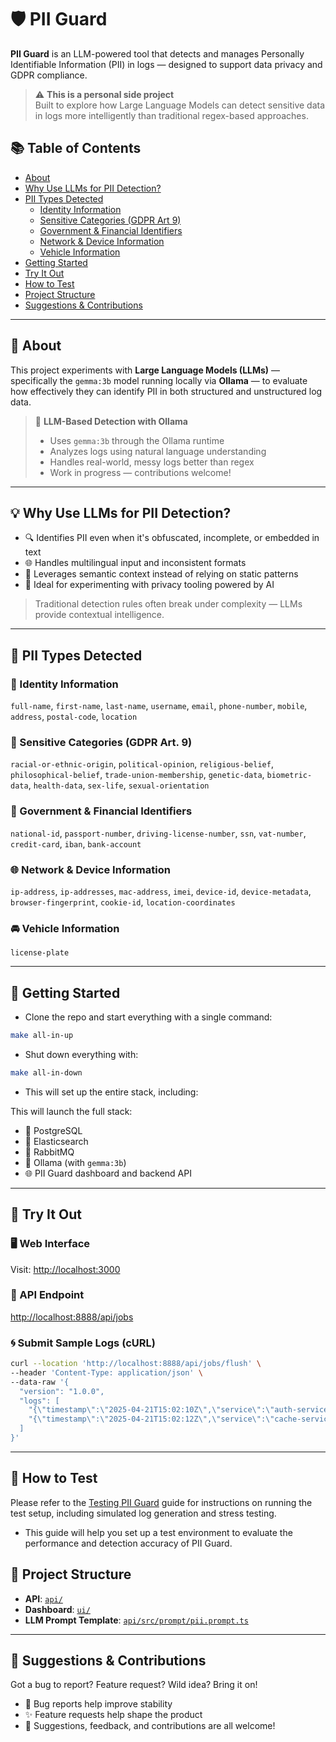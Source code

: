 # 🛡️ PII Guard

**PII Guard** is an LLM-powered tool that detects and manages Personally Identifiable Information (PII) in logs — designed to support data privacy and GDPR compliance.

> ⚠️ **This is a personal side project**  
> Built to explore how Large Language Models can detect sensitive data in logs more intelligently than traditional regex-based approaches.

## 📚 Table of Contents

- [About](#-about)
- [Why Use LLMs for PII Detection?](#-why-use-llms-for-pii-detection)
- [PII Types Detected](#-pii-types-detected)
  - [Identity Information](#-identity-information)
  - [Sensitive Categories (GDPR Art 9)](#-sensitive-categories-gdpr-art-9)
  - [Government & Financial Identifiers](#-government--financial-identifiers)
  - [Network & Device Information](#-network--device-information)
  - [Vehicle Information](#-vehicle-information)
- [Getting Started](#-getting-started)
- [Try It Out](#-try-it-out)
- [How to Test](#-how-to-test)
- [Project Structure](#-project-structure)
- [Suggestions & Contributions](#-suggestions--contributions)

---

## 🧠 About

This project experiments with **Large Language Models (LLMs)** — specifically the `gemma:3b` model running locally via **Ollama** — to evaluate how effectively they can identify PII in both structured and unstructured log data.

> 🧠 **LLM-Based Detection with Ollama**  
> - Uses `gemma:3b` through the Ollama runtime  
> - Analyzes logs using natural language understanding  
> - Handles real-world, messy logs better than regex  
> - Work in progress — contributions welcome!

---

## 💡 Why Use LLMs for PII Detection?

- 🔍 Identifies PII even when it's obfuscated, incomplete, or embedded in text
- 🌐 Handles multilingual input and inconsistent formats
- 🧠 Leverages semantic context instead of relying on static patterns
- 🧪 Ideal for experimenting with privacy tooling powered by AI

> Traditional detection rules often break under complexity — LLMs provide contextual intelligence.

---

## 🧾 PII Types Detected

### 👤 Identity Information  
`full-name`, `first-name`, `last-name`, `username`, `email`, `phone-number`, `mobile`, `address`, `postal-code`, `location`

### 🧠 Sensitive Categories (GDPR Art. 9)  
`racial-or-ethnic-origin`, `political-opinion`, `religious-belief`, `philosophical-belief`, `trade-union-membership`, `genetic-data`, `biometric-data`, `health-data`, `sex-life`, `sexual-orientation`

### 🧾 Government & Financial Identifiers  
`national-id`, `passport-number`, `driving-license-number`, `ssn`, `vat-number`, `credit-card`, `iban`, `bank-account`

### 🌐 Network & Device Information  
`ip-address`, `ip-addresses`, `mac-address`, `imei`, `device-id`, `device-metadata`, `browser-fingerprint`, `cookie-id`, `location-coordinates`

### 🚘 Vehicle Information  
`license-plate`

---

## 🚀 Getting Started

- Clone the repo and start everything with a single command:

```bash
make all-in-up
```
- Shut down everything with:

```bash
make all-in-down
```
- This will set up the entire stack, including:

This will launch the full stack:

- 🐘 PostgreSQL  
- 🔎 Elasticsearch  
- 🐇 RabbitMQ  
- 🤖 Ollama (with `gemma:3b`)  
- 🌐 PII Guard dashboard and backend API

---

## 🧪 Try It Out

### 🖥️ Web Interface  
Visit: [http://localhost:3000](http://localhost:3000)  

### 🔌 API Endpoint  
[http://localhost:8888/api/jobs](http://localhost:8888/api/jobs)

### 🌀 Submit Sample Logs (cURL)

```bash
curl --location 'http://localhost:8888/api/jobs/flush' \
--header 'Content-Type: application/json' \
--data-raw '{
  "version": "1.0.0",
  "logs": [
    "{\"timestamp\":\"2025-04-21T15:02:10Z\",\"service\":\"auth-service\",\"level\":\"INFO\",\"event\":\"user_login\",\"requestId\":\"1a9c7e21\",\"user\":{\"id\":\"u9001001\",\"name\":\"Leila Park\",\"email\":\"leila.park@example.io\"},\"srcIp\":\"198.51.100.15\"}",
    "{\"timestamp\":\"2025-04-21T15:02:12Z\",\"service\":\"cache-service\",\"level\":\"DEBUG\",\"event\":\"cache_miss\",\"requestId\":\"82c5cc9f\",\"cacheKey\":\"product_44291_variant_blue\",\"region\":\"us-east-1\"}"
  ]
}'
```

---

## 🧪 How to Test
Please refer to the [Testing PII Guard](how-to-test/README.md) guide for instructions on running the test setup, including simulated log generation and stress testing.
- This guide will help you set up a test environment to evaluate the performance and detection accuracy of PII Guard.

## 📂 Project Structure

- **API**: [`api/`](https://github.com/rpgeeganage/pII-guard/tree/main/api)
- **Dashboard**: [`ui/`](https://github.com/rpgeeganage/pII-guard/tree/main/ui)  
- **LLM Prompt Template**: [`api/src/prompt/pii.prompt.ts`](https://github.com/rpgeeganage/pII-guard/tree/main/api/src/prompt/pii.prompt.ts)

---

## 🙌 Suggestions & Contributions

Got a bug to report? Feature request? Wild idea? Bring it on!

- 🐛 Bug reports help improve stability
- ✨ Feature requests help shape the product
- 💬 Suggestions, feedback, and contributions are all welcome!